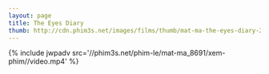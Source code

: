 ```yaml
---
layout: page
title: The Eyes Diary
thumb: http://cdn.phim3s.net/images/films/thumb/mat-ma-the-eyes-diary-2015.jpg
---
```

{% include jwpadv src='//phim3s.net/phim-le/mat-ma_8691/xem-phim//video.mp4' %}